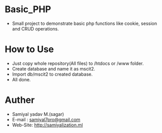 # Basic_PHP 
- Small project to demonstrate basic php functions like cookie, session and CRUD operations.


# How to Use
- Just copy whole repository(All files) to /htdocs or /www folder.
- Create database and name it as mscit2.
- Import db/mscit2 to created database.
- All done.
  
# Auther 
- Samiyal yadav M.(sagar)
- E-mail : samiyal7pro@gmail.com
- Web-Site: http://samiyalization.ml
